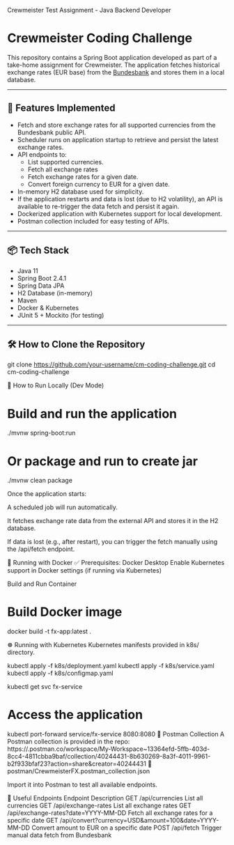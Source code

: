 Crewmeister Test Assignment - Java Backend Developer

# Crewmeister Coding Challenge

This repository contains a Spring Boot application developed as part of a take-home assignment for Crewmeister. The application fetches historical exchange rates (EUR base) from the [Bundesbank](https://www.bundesbank.de) and stores them in a local database.

---

## 🚀 Features Implemented

- Fetch and store exchange rates for all supported currencies from the Bundesbank public API.
- Scheduler runs on application startup to retrieve and persist the latest exchange rates.
- API endpoints to:
    - List supported currencies.
    - Fetch all exchange rates
    - Fetch exchange rates for a given date.
    - Convert foreign currency to EUR for a given date.
- In-memory H2 database used for simplicity.
- If the application restarts and data is lost (due to H2 volatility), an API is available to re-trigger the data fetch and persist it again.
- Dockerized application with Kubernetes support for local development.
- Postman collection included for easy testing of APIs.

---

## 📦 Tech Stack

- Java 11
- Spring Boot 2.4.1
- Spring Data JPA
- H2 Database (in-memory)
- Maven
- Docker & Kubernetes
- JUnit 5 + Mockito (for testing)

---

## 🛠️ How to Clone the Repository

git clone https://github.com/your-username/cm-coding-challenge.git
cd cm-coding-challenge

🧪 How to Run Locally (Dev Mode)
# Build and run the application
./mvnw spring-boot:run

# Or package and run to create jar
./mvnw clean package 

Once the application starts:

A scheduled job will run automatically.

It fetches exchange rate data from the external API and stores it in the H2 database.

If data is lost (e.g., after restart), you can trigger the fetch manually using the /api/fetch endpoint.

🐳 Running with Docker
✅ Prerequisites:
Docker Desktop
Enable Kubernetes support in Docker settings (if running via Kubernetes)

Build and Run Container
# Build Docker image
docker build -t fx-app:latest .

☸️ Running with Kubernetes
Kubernetes manifests provided in k8s/ directory.

kubectl apply -f k8s/deployment.yaml
kubectl apply -f k8s/service.yaml
kubectl apply -f k8s/configmap.yaml 

 kubectl get svc fx-service 

# Access the application
kubectl port-forward service/fx-service 8080:8080
📮 Postman Collection
A Postman collection is provided in the repo:
https://.postman.co/workspace/My-Workspace~13364efd-5ffb-403d-8cc4-4811cbba9baf/collection/40244431-8b630269-8a3f-4011-9961-b2f933bfaf23?action=share&creator=40244431
📁 postman/CrewmeisterFX.postman_collection.json

Import it into Postman to test all available endpoints.

🔗 Useful Endpoints
Endpoint	                                                Description
GET /api/currencies                                         List all currencies
GET /api/exchange-rates                                     List all exchange rates
GET /api/exchange-rates?date=YYYY-MM-DD	                    Fetch all exchange rates for a specific date
GET /api/convert?currency=USD&amount=100&date=YYYY-MM-DD	Convert amount to EUR on a specific date
POST /api/fetch	                                            Trigger manual data fetch from Bundesbank

